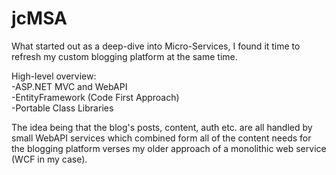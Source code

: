 # jcMSA

What started out as a deep-dive into Micro-Services, I found it time to refresh my custom blogging platform at the same time.

High-level overview:  
-ASP.NET MVC and WebAPI  
-EntityFramework (Code First Approach)  
-Portable Class Libraries  

The idea being that the blog's posts, content, auth etc. are all handled by small WebAPI services which combined form all of the content needs for the blogging platform verses my older approach of a monolithic web service (WCF in my case).
